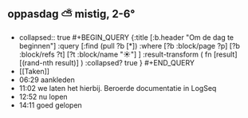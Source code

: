 ## oppasdag ⛅ mistig, 2-6°
- collapsed:: true
  #+BEGIN_QUERY 
  {:title [:b.header "Om de dag te beginnen"]
   :query [:find (pull ?b [*])
     :where 
       [?b :block/page ?p]
       [?b :block/refs ?t]
       [?t :block/name "☀️"]
   ]
   :result-transform ( fn [result] [(rand-nth result)] )
   :collapsed? true
  }
  #+END_QUERY
- [[Taken]]
- 06:29 aankleden
- 11:02 we laten het hierbij. Beroerde documentatie in LogSeq
- 12:52 nu lopen
- 14:11 goed gelopen